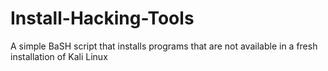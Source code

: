 # Install-Hacking-Tools
A simple BaSH script that installs programs that are not available in a fresh installation of Kali Linux
